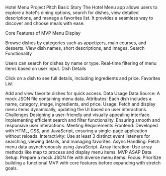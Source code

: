 Hotel Menu Project Pitch
Basic Story
The Hotel Menu app allows users to explore a hotel's dining options, search for dishes, view detailed descriptions, and manage a favorites list. It provides a seamless way to discover and choose meals with ease.

Core Features of MVP
Menu Display

Browse dishes by categories such as appetizers, main courses, and desserts.
View dish names, short descriptions, and images.
Search Functionality

Users can search for dishes by name or type.
Real-time filtering of menu items based on user input.
Dish Details

Click on a dish to see full details, including ingredients and price.
Favorites List

Add and view favorite dishes for quick access.
Data Usage
Data Source: A mock JSON file containing menu data.
Attributes: Each dish includes a name, category, image, ingredients, and price.
Usage: Fetch and display menu items dynamically, updating the UI based on user interactions.
Challenges
Designing a user-friendly and visually appealing interface.
Implementing efficient search and filter functionality.
Ensuring smooth and responsive user interactions.
Meeting Requirements
Frontend: Developed with HTML, CSS, and JavaScript, ensuring a single-page application without reloads.
Interactivity: Use at least 3 distinct event listeners for searching, viewing details, and managing favorites.
Async Handling: Fetch menu data asynchronously using JavaScript.
Array Iteration: Use array methods like map to process and display menu items.
MVP ASAP
Data Setup: Prepare a mock JSON file with diverse menu items.
Focus: Prioritize building a functional MVP with core features before expanding with stretch goals.

